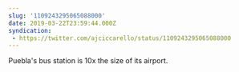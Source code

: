 ```yaml
---
slug: '1109243295065088000'
date: 2019-03-22T23:59:44.000Z
syndication:
 - https://twitter.com/ajciccarello/status/1109243295065088000
---
```


Puebla's bus station is 10x the size of its airport.
